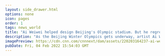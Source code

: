 ```yaml
---
layout: side_drawer.html
options: none
icon: pages
order: 1
tags: news_world
title: "Ai Weiwei helped design Beijing's Olympic stadium. But he regrets how it's being used today"
description: "As the Beijing Winter Olympics gets underway, artist Ai Weiwei is once again criticizing China's ruling Communist Party -- and the International Olympic Committee (IOC), which he said is \"ignoring\" the safety of the country's athletes by prioritizing business and \"standing next to the authoritarians.\""
imagePreview: https://cdn.cnn.com/cnnnext/dam/assets/220203164237-ai-weiwei-2021-restricted-video-synd-2.jpg
pubDate: Fri, 04 Feb 2022 15:54:03 GMT
---
```

